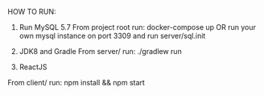 HOW TO RUN:

1. Run MySQL 5.7
From project root run:
docker-compose up 
OR
run your own mysql instance on port 3309 and run server/sql.init

2. JDK8 and Gradle
From server/ run:
./gradlew run

3. ReactJS

From client/ run:
npm install && npm start
